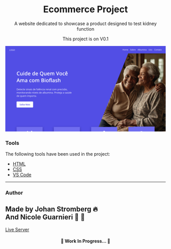 <h1 align="center">Ecommerce Project</h1>

<p align="center">A website dedicated to showcase a product designed to test kidney function</p>
<p align="center">This project is on V0.1</p>

<img src="./img/other-img/homeprint.png"></img>

### Tools

The following tools have been used in the project:

- [HTML](https://html.com/)
- [CSS](https://developer.mozilla.org/pt-BR/docs/Web/CSS)
- [VS Code](https://code.visualstudio.com)
---
### Author
Made by Johan Stromberg :fire: 
<br>
And Nicole Guarnieri :shark: :hibiscus:
---
[Live Server](https://johanrecaman.github.io/bioflash/)

<h4 align="center">
  🚧  Work In Progress...  🚧
</h4>

